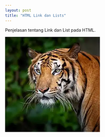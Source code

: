```yaml
---
layout: post
title: "HTML Link dan Lists"
---
```


Penjelasan tentang Link dan List pada HTML.

![Html Link dan Lists](/assets/images/harimau.webp)